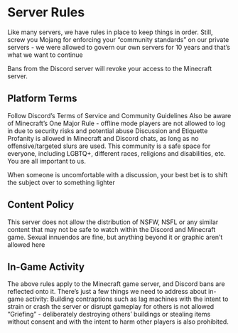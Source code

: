# Server Rules
Like many servers, we have rules in place to keep things in order. Still, screw you Mojang for enforcing your “community standards” on our private servers - we were allowed to govern our own servers for 10 years and that’s what we want to continue

Bans from the Discord server will revoke your access to the Minecraft server.

## Platform Terms
Follow Discord’s Terms of Service and Community Guidelines
Also be aware of Minecraft’s One Major Rule - offline mode players are not allowed to log in due to security risks and potential abuse
Discussion and Etiquette
Profanity is allowed in Minecraft and Discord chats, as long as no offensive/targeted slurs are used. This community is a safe space for everyone, including LGBTQ+, different races, religions and disabilities, etc. You are all important to us.

When someone is uncomfortable with a discussion, your best bet is to shift the subject over to something lighter
## Content Policy
This server does not allow the distribution of NSFW, NSFL or any similar content that may not be safe to watch within the Discord and Minecraft game. Sexual innuendos are fine, but anything beyond it or graphic aren’t allowed here
## In-Game Activity
The above rules apply to the Minecraft game server, and Discord bans are reflected onto it. There’s just a few things we need to address about in-game activity:
Building contraptions such as lag machines with the intent to strain or crash the server or disrupt gameplay for others is not allowed
“Griefing” - deliberately destroying others’ buildings or stealing items without consent and with the intent to harm other players is also prohibited.


